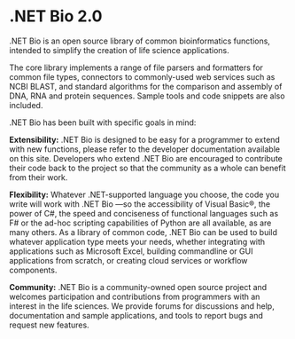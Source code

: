 # .NET Bio 2.0

.NET Bio is an open source library of common bioinformatics functions, intended to simplify the creation of life science applications.

The core library implements a range of file parsers and formatters for common file types, connectors to commonly-used web services such as NCBI BLAST, and standard algorithms for the comparison and assembly of DNA, RNA and protein sequences. Sample tools and code snippets are also included.

.NET Bio has been built with specific goals in mind:

**Extensibility:** .NET Bio is designed to be easy for a programmer to extend with new functions, please refer to the developer documentation available on this site. Developers who extend .NET Bio are encouraged to contribute their code back to the project so that the community as a whole can benefit from their work.

**Flexibility:** Whatever .NET-supported language you choose, the code you write will work with .NET Bio —so the accessibility of Visual Basic®, the power of C#, the speed and conciseness of functional languages such as F# or the ad-hoc scripting capabilities of Python are all available, as are many others. As a library of common code, .NET Bio can be used to build whatever application type meets your needs, whether integrating with applications such as Microsoft Excel, building commandline or GUI applications from scratch, or creating cloud services or workflow components.

**Community:** .NET Bio is a community-owned open source project and welcomes participation and contributions from programmers with an interest in the life sciences. We provide forums for discussions and help, documentation and sample applications, and tools to report bugs and request new features.
